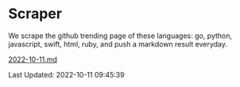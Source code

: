 # Scraper

We scrape the github trending page of these languages: go, python, javascript, swift, html, ruby, and push a markdown result everyday.

[2022-10-11.md](https://github.com/henson/Scraper/blob/master/2022-10-11.md)

Last Updated: 2022-10-11 09:45:39